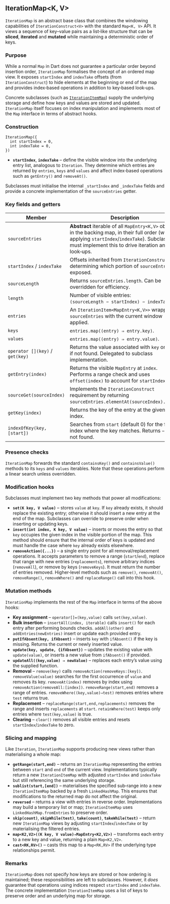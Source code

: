 ## IterationMap<K, V>

`IterationMap` is an abstract base class that combines the windowing capabilities of `IterationConstruct<V>` with the standard `Map<K, V>` API.  It views a sequence of key–value pairs as a list‑like structure that can be **sliced**, **iterated** and **mutated** while maintaining a deterministic order of keys.

### Purpose

While a normal `Map` in Dart does not guarantee a particular order beyond insertion order, `IterationMap` formalises the concept of an ordered map view.  It exposes `startIndex` and `indexTake` offsets (from `IterationConstruct`) to hide elements at the beginning or end of the map and provides index‑based operations in addition to key‑based look‑ups.

Concrete subclasses (such as [`IterationItemMap`](IterationItemMap.md)) supply the underlying storage and define how keys and values are stored and updated.  `IterationMap` itself focuses on index manipulation and implements most of the `Map` interface in terms of abstract hooks.

### Construction

```
IterationMap({
  int startIndex = 0,
  int indexTake = 0,
})
```

* **`startIndex`**, **`indexTake`** – define the visible window into the underlying entry list, analogous to `Iteration`.  They determine which entries are returned by `entries`, `keys` and `values` and affect index‑based operations such as `getEntry()` and `removeAt()`.

Subclasses must initialise the internal `_startIndex` and `_indexTake` fields and provide a concrete implementation of the `sourceEntries` getter.

### Key fields and getters

| Member | Description |
|------|-------------|
| `sourceEntries` | **Abstract** iterable of all `MapEntry<K,V>` objects in the backing map, in their full order (without applying `startIndex`/`indexTake`).  Subclasses must implement this to drive iteration and look‑ups. |
| `startIndex` / `indexTake` | Offsets inherited from `IterationConstruct` determining which portion of `sourceEntries` is exposed. |
| `sourceLength` | Returns `sourceEntries.length`.  Can be overridden for efficiency. |
| `length` | Number of visible entries: `(sourceLength − startIndex) − indexTake`. |
| `entries` | An `IterationItem<MapEntry<K,V>>` wrapping `sourceEntries` with the current window applied. |
| `keys` | `entries.map((entry) ⇒ entry.key)`. |
| `values` | `entries.map((entry) ⇒ entry.value)`. |
| `operator [](key)` / `get(key)` | Returns the value associated with `key` or `null` if not found.  Delegated to subclass implementation. |
| `getEntry(index)` | Returns the visible `MapEntry` at `index`.  Performs a range check and uses `offset(index)` to account for `startIndex`. |
| `sourceGet(sourceIndex)` | Implements the `IterationConstruct` requirement by returning `sourceEntries.elementAt(sourceIndex).value`. |
| `getKey(index)` | Returns the key of the entry at the given index. |
| `indexOfKey(key,[start])` | Searches from `start` (default 0) for the first index where the key matches.  Returns `−1` if not found. |

### Presence checks

`IterationMap` forwards the standard `containsKey()` and `containsValue()` methods to its `keys` and `values` iterables.  Note that these operations perform a linear search unless overridden.

### Modification hooks

Subclasses must implement two key methods that power all modifications:

* **`set(K key, V value)`** – stores `value` at `key`.  If `key` already exists, it should replace the existing entry; otherwise it should insert a new entry at the end of the map.  Subclasses can override to preserve order when inserting or updating keys.
* **`insert(int index, K key, V value)`** – inserts or moves the entry so that `key` occupies the given index in the visible portion of the map.  This method should ensure that the internal order of keys is updated and must handle the case where `key` already exists elsewhere.
* **`removeAction({...})`** – a single entry point for all removal/replacement operations.  It accepts parameters to remove a range (`start`/`end`), replace that range with new entries (`replacements`), remove arbitrary indices (`removeAll`), or remove by keys (`removeKeys`).  It must return the number of entries removed.  Higher‑level methods such as `remove()`, `removeAt()`, `removeRange()`, `removeWhere()` and `replaceRange()` call into this hook.

### Mutation methods

`IterationMap` implements the rest of the `Map` interface in terms of the above hooks:

* **Key assignment** – `operator[]=(key,value)` calls `set(key,value)`.
* **Bulk insertion** – `insertAll(index, iterable)` calls `insert()` for each entry after performing bounds checks.  `addAll(other)` and `addEntries(newEntries)` insert or update each provided entry.
* **`putIfAbsent(key, ifAbsent)`** – inserts `key` with `ifAbsent()` if the key is missing.  Returns the current or newly inserted value.
* **`update(key, update, {ifAbsent})`** – updates the existing value with `update(value)`, or inserts a new value from `ifAbsent()` if provided.
* **`updateAll((key,value) ⇒ newValue)`** – replaces each entry’s value using the supplied function.
* **Removal** – `remove(key)` calls `removeAction(removeKeys:[key])`.  `removeValue(value)` searches for the first occurrence of `value` and removes its key.  `removeAt(index)` removes by index using `removeAction(removeAll:[index])`.  `removeRange(start,end)` removes a range of entries.  `removeWhere((key,value)⇒test)` removes entries where `test` returns true.
* **Replacement** – `replaceRange(start,end,replacements)` removes the range and inserts `replacements` at `start`.  `retainWhere(test)` keeps only entries where `test(key,value)` is true.
* **Clearing** – `clear()` removes all visible entries and resets `startIndex`/`indexTake` to zero.

### Slicing and mapping

Like `Iteration`, `IterationMap` supports producing new views rather than materialising a whole map:

* **`getRange(start,end)`** – returns an `IterationMap` representing the entries between `start` and `end` of the current view.  Implementations typically return a new `IterationItemMap` with adjusted `startIndex` and `indexTake` but still referencing the same underlying storage.
* **`sublist(start,[end])`** – materialises the specified sub‑range into a new `IterationItemMap` backed by a fresh `LinkedHashMap`.  This ensures that modifications to the returned map do not affect the original.
* **`reversed`** – returns a view with entries in reverse order.  Implementations may build a temporary list or map; `IterationItemMap` uses `LinkedHashMap.fromEntries` to preserve order.
* **`skip(count)`**, **`skipWhile(test)`**, **`take(count)`**, **`takeWhile(test)`** – return new `IterationMap` views by adjusting `startIndex`/`indexTake` or by materialising the filtered entries.
* **`map<K2,V2>((K key, V value)⇒MapEntry<K2,V2>)`** – transforms each entry to a new key and value, returning a plain `Map<K2,V2>`.
* **`cast<RK,RV>()`** – casts this map to a `Map<RK,RV>` if the underlying type relationships permit.

### Remarks

`IterationMap` does not specify how keys are stored or how ordering is maintained; these responsibilities are left to subclasses.  However, it *does* guarantee that operations using indices respect `startIndex` and `indexTake`.  The concrete implementation `IterationItemMap` uses a list of keys to preserve order and an underlying map for storage.
